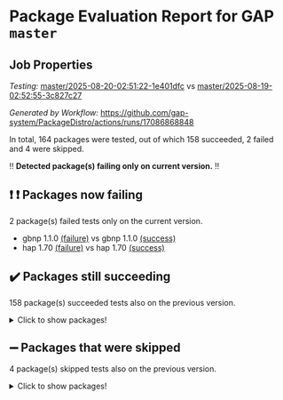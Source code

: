 # Package Evaluation Report for GAP `master`

## Job Properties

*Testing:* [master/2025-08-20-02:51:22-1e401dfc](https://github.com/gap-system/PackageDistro/blob/data/reports/master/2025-08-20-02:51:22-1e401dfc) vs [master/2025-08-19-02:52:55-3c827c27](https://github.com/gap-system/PackageDistro/blob/data/reports/master/2025-08-19-02:52:55-3c827c27)

*Generated by Workflow:* https://github.com/gap-system/PackageDistro/actions/runs/17086868848

In total, 164 packages were tested, out of which 158 succeeded, 2 failed and 4 were skipped.

:bangbang: **Detected package(s) failing only on current version.** :bangbang:

## :exclamation: :exclamation: Packages now failing

2 package(s) failed tests only on the current version.
- gbnp 1.1.0 [(failure)](https://github.com/gap-system/PackageDistro/actions/runs/17086868848/job/48452878039) vs gbnp 1.1.0 [(success)](https://github.com/gap-system/PackageDistro/actions/runs/17057903879/job/48359209829)
- hap 1.70 [(failure)](https://github.com/gap-system/PackageDistro/actions/runs/17086868848/job/48452878102) vs hap 1.70 [(success)](https://github.com/gap-system/PackageDistro/actions/runs/17057903879/job/48359209868)

## :heavy_check_mark: Packages still succeeding

158 package(s) succeeded tests also on the previous version.
<details><summary>Click to show packages!</summary>

- 4ti2interface 2024.11-01 [(success)](https://github.com/gap-system/PackageDistro/actions/runs/17086868848/job/48452877890)
- ace 5.7.0 [(success)](https://github.com/gap-system/PackageDistro/actions/runs/17086868848/job/48452877965)
- aclib 1.3.2 [(success)](https://github.com/gap-system/PackageDistro/actions/runs/17086868848/job/48452877911)
- agt 0.3.1 [(success)](https://github.com/gap-system/PackageDistro/actions/runs/17086868848/job/48452877896)
- alco 1.1.1 [(success)](https://github.com/gap-system/PackageDistro/actions/runs/17086868848/job/48452877902)
- alnuth 3.2.1 [(success)](https://github.com/gap-system/PackageDistro/actions/runs/17086868848/job/48452877892)
- anupq 3.3.1 [(success)](https://github.com/gap-system/PackageDistro/actions/runs/17086868848/job/48452877901)
- atlasrep 2.1.9 [(success)](https://github.com/gap-system/PackageDistro/actions/runs/17086868848/job/48452877922)
- autodoc 2025.05.09 [(success)](https://github.com/gap-system/PackageDistro/actions/runs/17086868848/job/48452877898)
- automata 1.16 [(success)](https://github.com/gap-system/PackageDistro/actions/runs/17086868848/job/48452877903)
- automgrp 1.3.3 [(success)](https://github.com/gap-system/PackageDistro/actions/runs/17086868848/job/48452877924)
- autpgrp 1.11.1 [(success)](https://github.com/gap-system/PackageDistro/actions/runs/17086868848/job/48452877917)
- cap 2025.08-02 [(success)](https://github.com/gap-system/PackageDistro/actions/runs/17086868848/job/48452877978)
- caratinterface 2.3.7 [(success)](https://github.com/gap-system/PackageDistro/actions/runs/17086868848/job/48452877909)
- cddinterface 2025.06.24 [(success)](https://github.com/gap-system/PackageDistro/actions/runs/17086868848/job/48452877961)
- circle 1.6.6 [(success)](https://github.com/gap-system/PackageDistro/actions/runs/17086868848/job/48452877960)
- classicpres 1.22 [(success)](https://github.com/gap-system/PackageDistro/actions/runs/17086868848/job/48452877964)
- cohomolo 1.6.11 [(success)](https://github.com/gap-system/PackageDistro/actions/runs/17086868848/job/48452877950)
- congruence 1.2.7 [(success)](https://github.com/gap-system/PackageDistro/actions/runs/17086868848/job/48452877958)
- corefreesub 0.6 [(success)](https://github.com/gap-system/PackageDistro/actions/runs/17086868848/job/48452877969)
- corelg 1.57 [(success)](https://github.com/gap-system/PackageDistro/actions/runs/17086868848/job/48452877976)
- crime 1.6 [(success)](https://github.com/gap-system/PackageDistro/actions/runs/17086868848/job/48452877994)
- crisp 1.4.8 [(success)](https://github.com/gap-system/PackageDistro/actions/runs/17086868848/job/48452877974)
- crypting 0.10.6 [(success)](https://github.com/gap-system/PackageDistro/actions/runs/17086868848/job/48452877985)
- cryst 4.1.29 [(success)](https://github.com/gap-system/PackageDistro/actions/runs/17086868848/job/48452877979)
- crystcat 1.1.10 [(success)](https://github.com/gap-system/PackageDistro/actions/runs/17086868848/job/48452878028)
- ctbllib 1.3.11 [(success)](https://github.com/gap-system/PackageDistro/actions/runs/17086868848/job/48452877988)
- cubefree 1.20 [(success)](https://github.com/gap-system/PackageDistro/actions/runs/17086868848/job/48452878017)
- curlinterface 2.4.2 [(success)](https://github.com/gap-system/PackageDistro/actions/runs/17086868848/job/48452878009)
- cvec 2.8.4 [(success)](https://github.com/gap-system/PackageDistro/actions/runs/17086868848/job/48452877993)
- datastructures 0.3.3 [(success)](https://github.com/gap-system/PackageDistro/actions/runs/17086868848/job/48452878003)
- deepthought 1.0.9 [(success)](https://github.com/gap-system/PackageDistro/actions/runs/17086868848/job/48452878010)
- design 1.8.2 [(success)](https://github.com/gap-system/PackageDistro/actions/runs/17086868848/job/48452878019)
- difsets 2.3.1 [(success)](https://github.com/gap-system/PackageDistro/actions/runs/17086868848/job/48452878004)
- digraphs 1.10.0 [(success)](https://github.com/gap-system/PackageDistro/actions/runs/17086868848/job/48452878021)
- edim 1.3.8 [(success)](https://github.com/gap-system/PackageDistro/actions/runs/17086868848/job/48452878026)
- example 4.4.1 [(success)](https://github.com/gap-system/PackageDistro/actions/runs/17086868848/job/48452878014)
- examplesforhomalg 2023.10-01 [(success)](https://github.com/gap-system/PackageDistro/actions/runs/17086868848/job/48452878000)
- factint 1.6.3 [(success)](https://github.com/gap-system/PackageDistro/actions/runs/17086868848/job/48452878008)
- ferret 1.0.14 [(success)](https://github.com/gap-system/PackageDistro/actions/runs/17086868848/job/48452878054)
- fga 1.5.0 [(success)](https://github.com/gap-system/PackageDistro/actions/runs/17086868848/job/48452878065)
- fining 1.5.6 [(success)](https://github.com/gap-system/PackageDistro/actions/runs/17086868848/job/48452878029)
- float 1.0.7 [(success)](https://github.com/gap-system/PackageDistro/actions/runs/17086868848/job/48452878032)
- format 1.4.4 [(success)](https://github.com/gap-system/PackageDistro/actions/runs/17086868848/job/48452878035)
- forms 1.2.13 [(success)](https://github.com/gap-system/PackageDistro/actions/runs/17086868848/job/48452878077)
- fplsa 1.2.6 [(success)](https://github.com/gap-system/PackageDistro/actions/runs/17086868848/job/48452878040)
- fr 2.4.13 [(success)](https://github.com/gap-system/PackageDistro/actions/runs/17086868848/job/48452878066)
- francy 2.0.3 [(success)](https://github.com/gap-system/PackageDistro/actions/runs/17086868848/job/48452878023)
- fwtree 1.3 [(success)](https://github.com/gap-system/PackageDistro/actions/runs/17086868848/job/48452878042)
- gapdoc 1.6.7 [(success)](https://github.com/gap-system/PackageDistro/actions/runs/17086868848/job/48452878046)
- gauss 2024.11-01 [(success)](https://github.com/gap-system/PackageDistro/actions/runs/17086868848/job/48452878043)
- gaussforhomalg 2024.08-01 [(success)](https://github.com/gap-system/PackageDistro/actions/runs/17086868848/job/48452878055)
- generalizedmorphismsforcap 2025.07-01 [(success)](https://github.com/gap-system/PackageDistro/actions/runs/17086868848/job/48452878098)
- genss 1.6.9 [(success)](https://github.com/gap-system/PackageDistro/actions/runs/17086868848/job/48452878064)
- gradedmodules 2024.12-01 [(success)](https://github.com/gap-system/PackageDistro/actions/runs/17086868848/job/48452878051)
- gradedringforhomalg 2024.07-01 [(success)](https://github.com/gap-system/PackageDistro/actions/runs/17086868848/job/48452878076)
- grape 4.9.2 [(success)](https://github.com/gap-system/PackageDistro/actions/runs/17086868848/job/48452878056)
- groupoids 1.78 [(success)](https://github.com/gap-system/PackageDistro/actions/runs/17086868848/job/48452878069)
- grpconst 2.6.5 [(success)](https://github.com/gap-system/PackageDistro/actions/runs/17086868848/job/48452878074)
- guarana 0.96.3 [(success)](https://github.com/gap-system/PackageDistro/actions/runs/17086868848/job/48452878052)
- guava 3.20 [(success)](https://github.com/gap-system/PackageDistro/actions/runs/17086868848/job/48452878067)
- hapcryst 0.1.15 [(success)](https://github.com/gap-system/PackageDistro/actions/runs/17086868848/job/48452878062)
- hecke 1.5.4 [(success)](https://github.com/gap-system/PackageDistro/actions/runs/17086868848/job/48452878088)
- help 4.0 [(success)](https://github.com/gap-system/PackageDistro/actions/runs/17086868848/job/48452878083)
- homalg 2024.01-01 [(success)](https://github.com/gap-system/PackageDistro/actions/runs/17086868848/job/48452878075)
- homalgtocas 2023.11-01 [(success)](https://github.com/gap-system/PackageDistro/actions/runs/17086868848/job/48452878078)
- ibnp 0.15 [(success)](https://github.com/gap-system/PackageDistro/actions/runs/17086868848/job/48452878118)
- idrel 2.48 [(success)](https://github.com/gap-system/PackageDistro/actions/runs/17086868848/job/48452878099)
- images 1.3.3 [(success)](https://github.com/gap-system/PackageDistro/actions/runs/17086868848/job/48452878081)
- inducereduce 1.1 [(success)](https://github.com/gap-system/PackageDistro/actions/runs/17086868848/job/48452878093)
- intpic 0.4.0 [(success)](https://github.com/gap-system/PackageDistro/actions/runs/17086868848/job/48452878089)
- io 4.9.3 [(success)](https://github.com/gap-system/PackageDistro/actions/runs/17086868848/job/48452878084)
- io_forhomalg 2023.02-04 [(success)](https://github.com/gap-system/PackageDistro/actions/runs/17086868848/job/48452878085)
- irredsol 1.4.4 [(success)](https://github.com/gap-system/PackageDistro/actions/runs/17086868848/job/48452878110)
- json 2.2.3 [(success)](https://github.com/gap-system/PackageDistro/actions/runs/17086868848/job/48452878115)
- jupyterkernel 1.5.1 [(success)](https://github.com/gap-system/PackageDistro/actions/runs/17086868848/job/48452878130)
- jupyterviz 1.5.6 [(success)](https://github.com/gap-system/PackageDistro/actions/runs/17086868848/job/48452878124)
- kan 1.37 [(success)](https://github.com/gap-system/PackageDistro/actions/runs/17086868848/job/48452878101)
- kbmag 1.5.11 [(success)](https://github.com/gap-system/PackageDistro/actions/runs/17086868848/job/48452878095)
- laguna 3.9.7 [(success)](https://github.com/gap-system/PackageDistro/actions/runs/17086868848/job/48452878121)
- liealgdb 2.2.1 [(success)](https://github.com/gap-system/PackageDistro/actions/runs/17086868848/job/48452878133)
- liepring 2.9.1 [(success)](https://github.com/gap-system/PackageDistro/actions/runs/17086868848/job/48452878136)
- liering 2.4.2 [(success)](https://github.com/gap-system/PackageDistro/actions/runs/17086868848/job/48452878100)
- linearalgebraforcap 2025.07-03 [(success)](https://github.com/gap-system/PackageDistro/actions/runs/17086868848/job/48452878147)
- lins 0.9 [(success)](https://github.com/gap-system/PackageDistro/actions/runs/17086868848/job/48452878129)
- localizeringforhomalg 2023.10-01 [(success)](https://github.com/gap-system/PackageDistro/actions/runs/17086868848/job/48452878134)
- loops 3.4.4 [(success)](https://github.com/gap-system/PackageDistro/actions/runs/17086868848/job/48452878114)
- lpres 1.1.1 [(success)](https://github.com/gap-system/PackageDistro/actions/runs/17086868848/job/48452878112)
- majoranaalgebras 1.5.2 [(success)](https://github.com/gap-system/PackageDistro/actions/runs/17086868848/job/48452878128)
- mapclass 1.4.6 [(success)](https://github.com/gap-system/PackageDistro/actions/runs/17086868848/job/48452878107)
- matgrp 0.71 [(success)](https://github.com/gap-system/PackageDistro/actions/runs/17086868848/job/48452878198)
- matricesforhomalg 2024.11-02 [(success)](https://github.com/gap-system/PackageDistro/actions/runs/17086868848/job/48452878151)
- modisom 3.0.0 [(success)](https://github.com/gap-system/PackageDistro/actions/runs/17086868848/job/48452878154)
- modulepresentationsforcap 2025.06-02 [(success)](https://github.com/gap-system/PackageDistro/actions/runs/17086868848/job/48452878158)
- modules 2024.12-01 [(success)](https://github.com/gap-system/PackageDistro/actions/runs/17086868848/job/48452878157)
- monoidalcategories 2025.07-07 [(success)](https://github.com/gap-system/PackageDistro/actions/runs/17086868848/job/48452878153)
- nconvex 2024.12-01 [(success)](https://github.com/gap-system/PackageDistro/actions/runs/17086868848/job/48452878145)
- nilmat 1.4.2 [(success)](https://github.com/gap-system/PackageDistro/actions/runs/17086868848/job/48452878169)
- nock 1.5 [(success)](https://github.com/gap-system/PackageDistro/actions/runs/17086868848/job/48452878143)
- normalizinterface 1.4.1 [(success)](https://github.com/gap-system/PackageDistro/actions/runs/17086868848/job/48452878152)
- nq 2.5.11 [(success)](https://github.com/gap-system/PackageDistro/actions/runs/17086868848/job/48452878164)
- numericalsgps 1.4.0 [(success)](https://github.com/gap-system/PackageDistro/actions/runs/17086868848/job/48452878162)
- openmath 11.5.3 [(success)](https://github.com/gap-system/PackageDistro/actions/runs/17086868848/job/48452878166)
- orb 5.0.1 [(success)](https://github.com/gap-system/PackageDistro/actions/runs/17086868848/job/48452878202)
- packagemanager 1.6.3 [(success)](https://github.com/gap-system/PackageDistro/actions/runs/17086868848/job/48452878200)
- patternclass 2.4.5 [(success)](https://github.com/gap-system/PackageDistro/actions/runs/17086868848/job/48452878165)
- permut 2.0.5 [(success)](https://github.com/gap-system/PackageDistro/actions/runs/17086868848/job/48452878160)
- polenta 1.3.11 [(success)](https://github.com/gap-system/PackageDistro/actions/runs/17086868848/job/48452878159)
- polymaking 0.8.7 [(success)](https://github.com/gap-system/PackageDistro/actions/runs/17086868848/job/48452878191)
- primgrp 3.4.4 [(success)](https://github.com/gap-system/PackageDistro/actions/runs/17086868848/job/48452878170)
- profiling 2.6.2 [(success)](https://github.com/gap-system/PackageDistro/actions/runs/17086868848/job/48452878213)
- qdistrnd 0.9.5 [(success)](https://github.com/gap-system/PackageDistro/actions/runs/17086868848/job/48452878172)
- qpa 1.35 [(success)](https://github.com/gap-system/PackageDistro/actions/runs/17086868848/job/48452878184)
- quagroup 1.8.4 [(success)](https://github.com/gap-system/PackageDistro/actions/runs/17086868848/job/48452878176)
- radiroot 2.9 [(success)](https://github.com/gap-system/PackageDistro/actions/runs/17086868848/job/48452878186)
- rcwa 4.7.1 [(success)](https://github.com/gap-system/PackageDistro/actions/runs/17086868848/job/48452878214)
- rds 1.8 [(success)](https://github.com/gap-system/PackageDistro/actions/runs/17086868848/job/48452878221)
- recog 1.4.4 [(success)](https://github.com/gap-system/PackageDistro/actions/runs/17086868848/job/48452878171)
- repndecomp 1.3.0 [(success)](https://github.com/gap-system/PackageDistro/actions/runs/17086868848/job/48452878201)
- repsn 3.1.2 [(success)](https://github.com/gap-system/PackageDistro/actions/runs/17086868848/job/48452878208)
- resclasses 4.7.3 [(success)](https://github.com/gap-system/PackageDistro/actions/runs/17086868848/job/48452878185)
- ringsforhomalg 2024.11-02 [(success)](https://github.com/gap-system/PackageDistro/actions/runs/17086868848/job/48452878179)
- sco 2023.08-01 [(success)](https://github.com/gap-system/PackageDistro/actions/runs/17086868848/job/48452878193)
- scscp 2.4.3 [(success)](https://github.com/gap-system/PackageDistro/actions/runs/17086868848/job/48452878192)
- semigroups 5.5.3 [(success)](https://github.com/gap-system/PackageDistro/actions/runs/17086868848/job/48452878205)
- sglppow 2.4 [(success)](https://github.com/gap-system/PackageDistro/actions/runs/17086868848/job/48452878211)
- sgpviz 0.999.6 [(success)](https://github.com/gap-system/PackageDistro/actions/runs/17086868848/job/48452878204)
- simpcomp 2.1.14 [(success)](https://github.com/gap-system/PackageDistro/actions/runs/17086868848/job/48452878195)
- singular 2024.06.03 [(success)](https://github.com/gap-system/PackageDistro/actions/runs/17086868848/job/48452878209)
- sl2reps 1.1 [(success)](https://github.com/gap-system/PackageDistro/actions/runs/17086868848/job/48452878212)
- sla 1.6.2 [(success)](https://github.com/gap-system/PackageDistro/actions/runs/17086868848/job/48452878207)
- smallantimagmas 0.4.1 [(success)](https://github.com/gap-system/PackageDistro/actions/runs/17086868848/job/48452878222)
- smallgrp 1.5.4 [(success)](https://github.com/gap-system/PackageDistro/actions/runs/17086868848/job/48452878216)
- smallsemi 0.7.2 [(success)](https://github.com/gap-system/PackageDistro/actions/runs/17086868848/job/48452878233)
- sonata 2.9.6 [(success)](https://github.com/gap-system/PackageDistro/actions/runs/17086868848/job/48452878218)
- sophus 1.27 [(success)](https://github.com/gap-system/PackageDistro/actions/runs/17086868848/job/48452878226)
- sotgrps 1.3 [(success)](https://github.com/gap-system/PackageDistro/actions/runs/17086868848/job/48452878219)
- spinsym 1.5.2 [(success)](https://github.com/gap-system/PackageDistro/actions/runs/17086868848/job/48452878217)
- standardff 1.0 [(success)](https://github.com/gap-system/PackageDistro/actions/runs/17086868848/job/48452878232)
- symbcompcc 1.3.2 [(success)](https://github.com/gap-system/PackageDistro/actions/runs/17086868848/job/48452878228)
- thelma 1.3 [(success)](https://github.com/gap-system/PackageDistro/actions/runs/17086868848/job/48452878231)
- tomlib 1.2.11 [(success)](https://github.com/gap-system/PackageDistro/actions/runs/17086868848/job/48452878223)
- toolsforhomalg 2025.05-01 [(success)](https://github.com/gap-system/PackageDistro/actions/runs/17086868848/job/48452878227)
- toric 1.9.6 [(success)](https://github.com/gap-system/PackageDistro/actions/runs/17086868848/job/48452878235)
- transgrp 3.6.5 [(success)](https://github.com/gap-system/PackageDistro/actions/runs/17086868848/job/48452878240)
- typeset 1.2.3 [(success)](https://github.com/gap-system/PackageDistro/actions/runs/17086868848/job/48452878250)
- ugaly 4.1.3 [(success)](https://github.com/gap-system/PackageDistro/actions/runs/17086868848/job/48452878248)
- unipot 1.6 [(success)](https://github.com/gap-system/PackageDistro/actions/runs/17086868848/job/48452878241)
- unitlib 5.0.0 [(success)](https://github.com/gap-system/PackageDistro/actions/runs/17086868848/job/48452878239)
- utils 0.91 [(success)](https://github.com/gap-system/PackageDistro/actions/runs/17086868848/job/48452878243)
- uuid 0.7 [(success)](https://github.com/gap-system/PackageDistro/actions/runs/17086868848/job/48452878237)
- walrus 0.9991 [(success)](https://github.com/gap-system/PackageDistro/actions/runs/17086868848/job/48452878255)
- wedderga 4.11.1 [(success)](https://github.com/gap-system/PackageDistro/actions/runs/17086868848/job/48452878265)
- wpe 0.8 [(success)](https://github.com/gap-system/PackageDistro/actions/runs/17086868848/job/48452878263)
- xmod 2.95 [(success)](https://github.com/gap-system/PackageDistro/actions/runs/17086868848/job/48452878252)
- xmodalg 1.32 [(success)](https://github.com/gap-system/PackageDistro/actions/runs/17086868848/job/48452878268)
- yangbaxter 0.10.7 [(success)](https://github.com/gap-system/PackageDistro/actions/runs/17086868848/job/48452878257)
- zeromqinterface 0.17 [(success)](https://github.com/gap-system/PackageDistro/actions/runs/17086868848/job/48452878249)
</details>

## :heavy_minus_sign: Packages that were skipped

4 package(s) skipped tests also on the previous version.
<details><summary>Click to show packages!</summary>

- browse 1.8.21 [(skipped)](https://github.com/gap-system/PackageDistro/actions/runs/17086868848/job/48452529043)
- itc 1.5.1 [(skipped)](https://github.com/gap-system/PackageDistro/actions/runs/17086868848/job/48452529043)
- polycyclic 2.16 [(skipped)](https://github.com/gap-system/PackageDistro/actions/runs/17086868848/job/48452529043)
- xgap 4.32 [(skipped)](https://github.com/gap-system/PackageDistro/actions/runs/17086868848/job/48452529043)
</details>

